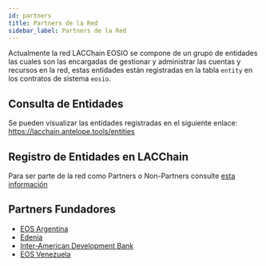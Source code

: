 ```yaml
---
id: partners
title: Partners de la Red 
sidebar_label: Partners de la Red
---
```


Actualmente la red LACChain EOSIO se compone de un grupo de entidades las cuales son las encargadas de gestionar y administrar las cuentas y recursos en la red, estas entidades están registradas en la tabla `entity` en los contratos de sistema `eosio`.

## Consulta de Entidades
Se pueden visualizar las entidades registradas en el siguiente enlace:  https://lacchain.antelope.tools/entities

## Registro de Entidades en LACChain 

Para ser parte de la red como Partners o Non-Partners consulte [esta información](./crear-cuenta-entidad)

## Partners Fundadores
- [EOS Argentina](https://www.eosargentina.io/)
- [Edenia](https://edenia.com/es)
- [Inter-American Development Bank](https://www.iadb.org/en)
- [EOS Venezuela](https://eosvenezuela.io/)

